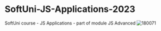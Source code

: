 # SoftUni-JS-Applications-2023
SoftUni course - JS Applications - part of module JS Advanced
![180071](https://github.com/DafyYasenova/SoftUni-JS-Applications-2023/assets/130154885/98e94659-ecf6-4066-9a67-0d3be9577fb5)
